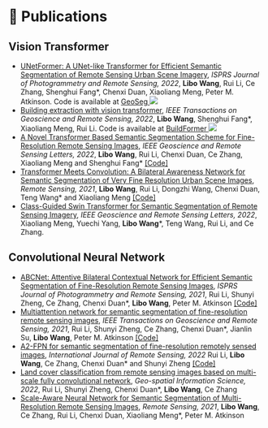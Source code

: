 
# 📝 Publications 

## Vision Transformer

[//]: # (<div class='paper-box'><div class='paper-box-image'><div class="badge">ISPRS 2022</div><img src='images/unetformer.png' alt="sym" width="100%"></div>)

[//]: # (<div class='paper-box-text' markdown="1">)

[//]: # ()
[//]: # ([UNetFormer: A UNet-like Transformer for Efficient Semantic Segmentation of Remote Sensing Urban Scene Imagery]&#40;https://www.sciencedirect.com/science/article/pii/S0924271622001654&#41; \\)

[//]: # (*ISPRS Journal of Photogrammetry and Remote Sensing, 2022* \\)

[//]: # (**Libo Wang**, Rui Li, Ce Zhang, Shenghui Fang, Chenxi Duan, Xiaoliang Meng, Peter M. Atkinson \\)


[//]: # ()
[//]: # (</div>)

[//]: # (</div>)

[//]: # ()
[//]: # (<div class='paper-box'><div class='paper-box-image'><div class="badge">TGRS 2022</div><img src='images/buildformer.png' alt="sym" width="100%"></div>)

[//]: # (<div class='paper-box-text' markdown="1">)

[//]: # ()
[//]: # ([Building extraction with vision transformer]&#40;https://ieeexplore.ieee.org/document/9808187&#41; \\)

[//]: # (*IEEE Transactions on Geoscience and Remote Sensing, 2022* \\)

[//]: # (**Libo Wang**, Shenghui Fang, Xiaoliang Meng, Rui Li \\)



[//]: # ()
[//]: # (</div>)

[//]: # (</div>)
- [UNetFormer: A UNet-like Transformer for Efficient Semantic Segmentation of Remote Sensing Urban Scene Imagery](https://www.sciencedirect.com/science/article/pii/S0924271622001654), *ISPRS Journal of Photogrammetry and Remote Sensing, 2022*, **Libo Wang**, Rui Li, Ce Zhang, Shenghui Fang*, Chenxi Duan, Xiaoliang Meng, Peter M. Atkinson. Code is available at [GeoSeg ![](https://img.shields.io/github/stars/WangLibo1995/GeoSeg?style=social)](https://github.com/WangLibo1995/GeoSeg)
- [Building extraction with vision transformer](https://ieeexplore.ieee.org/document/9808187), *IEEE Transactions on Geoscience and Remote Sensing, 2022*, **Libo Wang**, Shenghui Fang*, Xiaoliang Meng, Rui Li. Code is available at [BuildFormer ![](https://img.shields.io/github/stars/WangLibo1995/BuildFormer?style=social)](https://github.com/WangLibo1995/BuildFormer)
- [A Novel Transformer Based Semantic Segmentation Scheme for Fine-Resolution Remote Sensing Images](https://ieeexplore.ieee.org/abstract/document/9681903), *IEEE Geoscience and Remote Sensing Letters, 2022*, **Libo Wang**, Rui Li, Chenxi Duan, Ce Zhang, Xiaoliang Meng and Shenghui Fang* [[Code]](https://github.com/WangLibo1995/GeoSeg)
- [Transformer Meets Convolution: A Bilateral Awareness Network for Semantic Segmentation of Very Fine Resolution Urban Scene Images](https://www.mdpi.com/2072-4292/13/16/3065), *Remote Sensing, 2021*, **Libo Wang**, Rui Li, Dongzhi Wang, Chenxi Duan, Teng Wang* and Xiaoliang Meng [[Code]](https://github.com/WangLibo1995/GeoSeg)
- [Class-Guided Swin Transformer for Semantic Segmentation of Remote Sensing Imagery](https://ieeexplore.ieee.org/abstract/document/9921210), *IEEE Geoscience and Remote Sensing Letters, 2022*, Xiaoliang Meng, Yuechi Yang, **Libo Wang***, Teng Wang, Rui Li, and Ce Zhang.

## Convolutional Neural Network

- [ABCNet: Attentive Bilateral Contextual Network for Efficient Semantic Segmentation of Fine-Resolution Remote Sensing Images](https://www.sciencedirect.com/science/article/pii/S0924271621002379), *ISPRS Journal of Photogrammetry and Remote Sensing, 2021*, Rui Li, Shunyi Zheng, Ce Zhang, Chenxi Duan*, **Libo Wang**, Peter M. Atkinson [[Code]](https://github.com/WangLibo1995/GeoSeg)
- [Multiattention network for semantic segmentation of fine-resolution remote sensing images](https://ieeexplore.ieee.org/abstract/document/9487010), *IEEE Transactions on Geoscience and Remote Sensing, 2021*, Rui Li, Shunyi Zheng, Ce Zhang, Chenxi Duan*, Jianlin Su, **Libo Wang**, Peter M. Atkinson [[Code]](https://github.com/WangLibo1995/GeoSeg)
- [A2-FPN for semantic segmentation of fine-resolution remotely sensed images](https://www.tandfonline.com/doi/full/10.1080/01431161.2022.2030071), *International Journal of Remote Sensing, 2022* Rui Li, **Libo Wang**, Ce Zhang, Chenxi Duan* and Shunyi Zheng [[Code]](https://github.com/WangLibo1995/GeoSeg)
- [Land cover classification from remote sensing images based on multi-scale fully convolutional network](https://www.tandfonline.com/doi/full/10.1080/10095020.2021.2017237), *Geo-spatial Information Science, 2022*, Rui Li, Shunyi Zheng, Chenxi Duan*, **Libo Wang**, Ce Zhang
- [Scale-Aware Neural Network for Semantic Segmentation of Multi-Resolution Remote Sensing Images](https://www.mdpi.com/2072-4292/13/24/5015), *Remote Sensing, 2021*, **Libo Wang**, Ce Zhang, Rui Li, Chenxi Duan, Xiaoliang Meng*, Peter M. Atkinson



